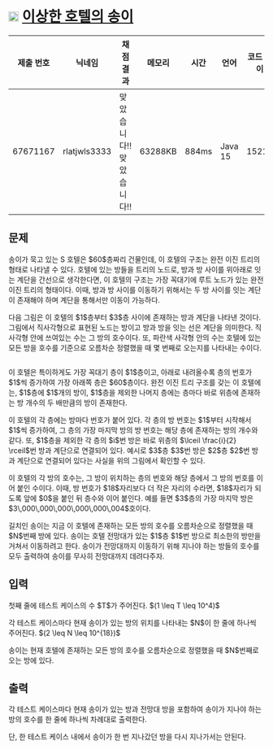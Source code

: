 # <img width="20px"  src="https://d2gd6pc034wcta.cloudfront.net/tier/7.svg" class="solvedac-tier"> [이상한 호텔의 송이](https://www.acmicpc.net/problem/29702) 

| 제출 번호 | 닉네임 | 채점 결과 | 메모리 | 시간 | 언어 | 코드 길이 |
|---|---|---|---|---|---|---|
|67671167| rlatjwls3333|맞았습니다!! 맞았습니다!!|63288KB|884ms|Java 15|1521B|

## 문제
<p>송이가 묵고 있는 S 호텔은 $60$층짜리 건물인데, 이 호텔의 구조는 완전 이진 트리의 형태로 나타낼 수 있다. 호텔에 있는 방들을 트리의 노드로, 방과 방 사이를 위아래로 잇는 계단을 간선으로 생각한다면, 이 호텔의 구조는 가장 꼭대기에 루트 노드가 있는 완전 이진 트리의 형태이다. 이때, 방과 방 사이를 이동하기 위해서는 두 방 사이를 잇는 계단이 존재해야 하며 계단을 통해서만 이동이 가능하다.</p>

<p>다음 그림은 이 호텔의 $1$층부터 $3$층 사이에 존재하는 방과 계단을 나타낸 것이다. 그림에서 직사각형으로 표현된 노드는 방이고 방과 방을 잇는 선은 계단을 의미한다. 직사각형 안에 쓰여있는 수는 그 방의 호수이다. 또, 파란색 사각형 안의 수는 호텔에 있는 모든 방을 호수를 기준으로 오름차순 정렬했을 때 몇 번째로 오는지를 나타내는 수이다.</p>

<p style="text-align: center;"><img alt="" src="https://upload.acmicpc.net/6574830d-a725-42f2-b4dd-7f2e20cc0995/-/preview/" style="max-width: 100%;"></p>

<p>이 호텔은 특이하게도 가장 꼭대기 층이 $1$층이고, 아래로 내려올수록 층의 번호가 $1$씩 증가하여 가장 아래쪽 층은 $60$층이다. 완전 이진 트리 구조를 갖는 이 호텔에는, $1$층에 $1$개의 방이, $1$층을 제외한 나머지 층에는 층마다 바로 위층에 존재하는 방 개수의 두 배만큼의 방이 존재한다.</p>

<p>이 호텔의 각 층에는 방마다 번호가 붙어 있다. 각 층의 방 번호는 $1$부터 시작해서 $1$씩 증가하여, 그 층의 가장 마지막 방의 방 번호는 해당 층에 존재하는 방의 개수와 같다. 또, $1$층을 제외한 각 층의 $i$번 방은 바로 위층의 $\lceil \frac{i}{2} \rceil$번 방과 계단으로 연결되어 있다. 예시로 $3$층 $3$번 방은 $2$층 $2$번 방과 계단으로 연결되어 있다는 사실을 위의 그림에서 확인할 수 있다.</p>

<p>이 호텔의 각 방의 호수는, 그 방이 위치하는 층의 번호와 해당 층에서 그 방의 번호를 이어 붙인 수이다. 이때, 방 번호가 $18$자리보다 더 작은 자리의 수라면, $18$자리가 되도록 앞에 $0$을 붙인 뒤 층수와 이어 붙인다. 예를 들면 $3$층의 가장 마지막 방은 $3\,000\,000\,000\,000\,000\,004$호이다.</p>

<p>길치인 송이는 지금 이 호텔에 존재하는 모든 방의 호수를 오름차순으로 정렬했을 때 $N$번째 방에 있다. 송이는 호텔 전망대가 있는 $1$층 $1$번 방으로 최소한의 방만을 거쳐서 이동하려고 한다. 송이가 전망대까지 이동하기 위해 지나야 하는 방들의 호수를 모두 출력하여 송이를 무사히 전망대까지 데려다주자.</p>

## 입력
<p>첫째 줄에 테스트 케이스의 수 $T$가 주어진다. $(1 \leq T \leq 10^4)$</p>

<p>각 테스트 케이스마다 현재 송이가 있는 방의 위치를 나타내는 $N$이 한 줄에 하나씩 주어진다. $(2 \leq N \leq 10^{18})$</p>

<p>송이는 현재 호텔에 존재하는 모든 방의 호수를 오름차순으로 정렬했을 때 $N$번째로 오는 방에 있다.</p>

## 출력
<p>각 테스트 케이스마다 현재 송이가 있는 방과 전망대 방을 포함하여 송이가 지나야 하는 방의 호수를 한 줄에 하나씩 차례대로 출력한다.</p>

<p>단, 한 테스트 케이스 내에서 송이가 한 번 지나갔던 방을 다시 지나가서는 안된다.</p>

